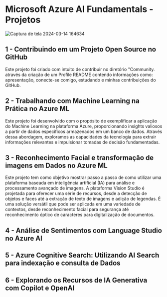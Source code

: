 # Microsoft Azure AI Fundamentals - Projetos

![Captura de tela 2024-03-14 164634](https://github.com/GustavoBCode/Microsoft-Azure-AI-Fundamentals/assets/146696103/5cf8de07-b47f-4716-8dc1-423e88bb0e25)



## 1 - Contribuindo em um Projeto Open Source no GitHub

Este projeto foi criado com intuito de contribuir no diretório "Community. através da criação de um Profile README contendo informações como: apresentação, conecte-se comigo, estudando e minhas contribuições do GitHub.

## 2 - Trabalhando com Machine Learning na Prática no Azure ML

Este projeto foi desenvolvido com o propósito de exemplificar a aplicação do Machine Learning na plataforma Azure, proporcionando insights valiosos a partir de dados específicos armazenados em um banco de dados. Através dessa abordagem, exploramos as capacidades da tecnologia para extrair informações relevantes e impulsionar tomadas de decisão fundamentadas.

## 3 - Reconhecimento Facial e transformação de imagens em Dados no Azure ML

Este projeto tem como objetivo mostrar passo a passo de como utilizar uma plataforma baseada em inteligência artificial (IA) para análise e processamento avançado de imagens. A plataforma Vision Studio é projetada para oferecer uma série de recursos, desde a detecção de objetos e faces até a extração de texto de imagens e adição de legendas. É uma solução versátil que pode ser aplicada em uma variedade de contextos, desde reconhecimento facial para segurança até reconhecimento óptico de caracteres para digitalização de documentos.

## 4 - Análise de Sentimentos com Language Studio no Azure AI


## 5 - Azure Cognitive Search: Utilizando AI Search para indexação e consulta de Dados


## 6 -  Explorando os Recursos de IA Generativa com Copilot e OpenAI
